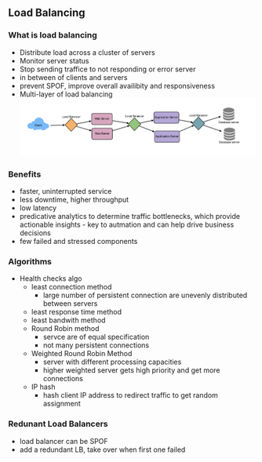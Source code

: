 ## Load Balancing

### What is load balancing
- Distribute load across a cluster of servers
- Monitor server status
- Stop sending traffice to not responding or error server
- in between of clients and servers
- prevent SPOF, improve overall availibity and responsiveness
- Multi-layer of load balancing
  ![graph](../images/multi-layer-lb.png)


### Benefits
- faster, uninterrupted service
- less downtime, higher throughput
- low latency
- predicative analytics to determine traffic bottlenecks, which provide actionable insights - key to autmation and can help drive business decisions
- few failed and stressed components

### Algorithms
- Health checks algo
  - least connection method
    - large number of persistent connection are unevenly distributed between servers
  - least response time method
  - least bandwith method
  - Round Robin method
    - servce are of equal specification
    - not many persistent connections
  - Weighted Round Robin Method
    - server with different processing capacities
    - higher weighted server gets high priority and get more connections
  - IP hash
    - hash client IP address to redirect traffic to get random assignment

### Redunant Load Balancers
- load balancer can be SPOF
- add a redundant LB, take over when first one failed
    
